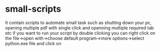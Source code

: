 # small-scripts
It contain scripts to automate small task such as shutting down your pc, opening multiple pdf with single click and openning multiple required tab etc
if you want to run your script by double clicking you can right click on the file->open with->choose default program->more options->select python.exe file and click on